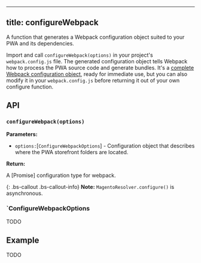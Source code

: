 <!-- TODO: This topic is part of Buildpack reference and should go under packages/pwa-devdocs/src/pwa-buildpack/reference/configure-webpack when it's done -->

---
title: configureWebpack
---

A function that generates a Webpack configuration object suited to your PWA and its dependencies.

Import and call `configureWebpack(options)` in your project's `webpack.config.js` file.
The generated configuration object tells Webpack how to process the PWA source code and generate bundles.
It's a [complete Webpack configuration object](https://webpack.js.org/configuration/), ready for immediate use, but you can also modify it in your `webpack.config.js` before returning it out of your own configure function.

## API

### `configureWebpack(options)`

**Parameters:**

* `options:`[`ConfigureWebpackOptions`] - Configuration object that describes where the PWA storefront folders are located.

**Return:**

A [Promise] configuration type for webpack.

{: .bs-callout .bs-callout-info}
**Note:**
`MagentoResolver.configure()` is asynchronous.

### `ConfigureWebpackOptions

TODO

## Example

TODO
